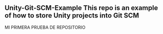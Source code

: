 Unity-Git-SCM-Example
This repo is an example of how to store Unity projects into Git SCM 
----
MI PRIMERA PRUEBA DE REPOSITORIO
